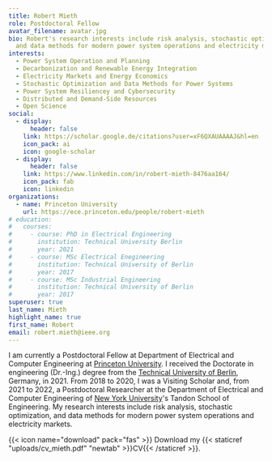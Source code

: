 ```yaml
---
title: Robert Mieth
role: Postdoctoral Fellow
avatar_filename: avatar.jpg
bio: Robert's research interests include risk analysis, stochastic optimization,
  and data methods for modern power system operations and electricity markets.
interests: 
  - Power System Operation and Planning
  - Decarbonization and Renewable Energy Integration
  - Electricity Markets and Energy Economics
  - Stochastic Optimization and Data Methods for Power Systems
  - Power System Resiliencey and Cybersecurity
  - Distributed and Demand-Side Resources
  - Open Science 
social:
  - display:
      header: false
    link: https://scholar.google.de/citations?user=xF6QXAUAAAAJ&hl=en
    icon_pack: ai
    icon: google-scholar
  - display:
      header: false
    link: https://www.linkedin.com/in/robert-mieth-8476aa164/
    icon_pack: fab
    icon: linkedin
organizations:
  - name: Princeton University
    url: https://ece.princeton.edu/people/robert-mieth
# education:
#   courses:
#     - course: PhD in Electrical Engineering
#       institution: Technical University Berlin
#       year: 2021
#     - course: MSc Electrical Enegineering
#       institution: Technical University of Berlin
#       year: 2017
#     - course: MSc Industrial Engineering
#       institution: Technical University of Berlin
#       year: 2017
superuser: true
last_name: Mieth
highlight_name: true
first_name: Robert
email: robert.mieth@ieee.org
---
```


I am currently a Postdoctoral Fellow at Department of Electrical and Computer Engineering at [Princeton University](https://ece.princeton.edu/people/robert-mieth). I received the Doctorate in engineering (Dr.-Ing.) degree from the [Technical University of Berlin](https://www.control.tu-berlin.de/Welcome), Germany, in 2021. From 2018 to 2020, I was a Visiting Scholar and, from 2021 to 2022, a Postdoctoral Researcher at the Department of Electrical and Computer Engineering of [New York University](https://engineering.nyu.edu/)'s Tandon School of Engineering. My research interests include risk analysis, stochastic optimization, and data methods for modern power system operations and electricity markets.

{{< icon name="download" pack="fas" >}} Download my {{< staticref "uploads/cv_mieth.pdf" "newtab" >}}CV{{< /staticref >}}.
